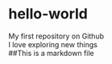 # hello-world
My first repository on Github  
I love exploring new things  
##This is a markdown file  
